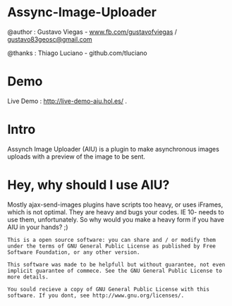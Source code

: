   Assync-Image-Uploader
=======================================================================================================================

  @author : Gustavo Viegas - www.fb.com/gustavofviegas / gustavo83geosc@gmail.com
  
  @thanks : Thiago Luciano - github.com/tluciano

Demo
=======================================================================================================================

Live Demo : http://live-demo-aiu.hol.es/ .

Intro
====================================================================================

Assynch Image Uploader (AIU) is a plugin to make asynchronous images uploads with a preview of the image to be sent.

Hey, why should I use AIU?
====================================================================================
Mostly ajax-send-images plugins have scripts too heavy, or uses iFrames, which is not optimal. They are heavy and bugs your codes. IE 10- needs to use them, unfortunately. 
So why would you make a heavy form if you have AIU in your hands? ;)


    This is a open source software: you can share and / or modify them under the terms of GNU General Public License as published by Free Software Foundation, or any other version.
    
    This software was made to be helpfull but without guarantee, not even implicit guarantee of commece. See the GNU General Public License to more details.
    
    You sould recieve a copy of GNU General Public License with this software. If you dont, see http://www.gnu.org/licenses/.
